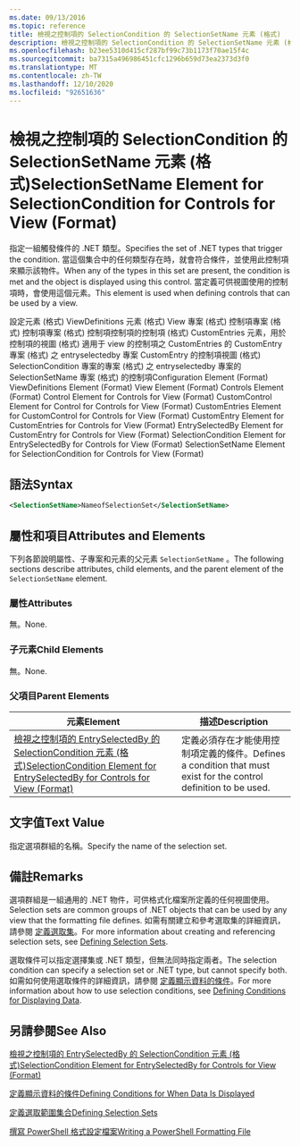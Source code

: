 ```yaml
---
ms.date: 09/13/2016
ms.topic: reference
title: 檢視之控制項的 SelectionCondition 的 SelectionSetName 元素 (格式)
description: 檢視之控制項的 SelectionCondition 的 SelectionSetName 元素 (格式)
ms.openlocfilehash: b23ee5310d415cf287bf99c73b1173f70ae15f4c
ms.sourcegitcommit: ba7315a496986451cfc1296b659d73ea2373d3f0
ms.translationtype: MT
ms.contentlocale: zh-TW
ms.lasthandoff: 12/10/2020
ms.locfileid: "92651636"
---
```

# <a name="selectionsetname-element-for-selectioncondition-for-controls-for-view-format"></a><span data-ttu-id="c0978-103">檢視之控制項的 SelectionCondition 的 SelectionSetName 元素 (格式)</span><span class="sxs-lookup"><span data-stu-id="c0978-103">SelectionSetName Element for SelectionCondition for Controls for View (Format)</span></span>

<span data-ttu-id="c0978-104">指定一組觸發條件的 .NET 類型。</span><span class="sxs-lookup"><span data-stu-id="c0978-104">Specifies the set of .NET types that trigger the condition.</span></span> <span data-ttu-id="c0978-105">當這個集合中的任何類型存在時，就會符合條件，並使用此控制項來顯示該物件。</span><span class="sxs-lookup"><span data-stu-id="c0978-105">When any of the types in this set are present, the condition is met and the object is displayed using this control.</span></span> <span data-ttu-id="c0978-106">當定義可供視圖使用的控制項時，會使用這個元素。</span><span class="sxs-lookup"><span data-stu-id="c0978-106">This element is used when defining controls that can be used by a view.</span></span>

<span data-ttu-id="c0978-107">設定元素 (格式) ViewDefinitions 元素 (格式) View 專案 (格式) 控制項專案 (格式) 控制項專案 (格式) 控制項控制項的控制項 (格式) CustomEntries 元素，用於控制項的視圖 (格式) 適用于 view 的控制項之 CustomEntries 的 CustomEntry 專案 (格式) 之 entryselectedby 專案 CustomEntry 的控制項視圖 (格式) SelectionCondition 專案的專案 (格式) 之 entryselectedby 專案的 SelectionSetName 專案 (格式) 的控制項</span><span class="sxs-lookup"><span data-stu-id="c0978-107">Configuration Element (Format) ViewDefinitions Element (Format) View Element (Format) Controls Element (Format) Control Element for Controls for View (Format) CustomControl Element for Control for Controls for View (Format) CustomEntries Element for CustomControl for Controls for View (Format) CustomEntry Element for CustomEntries for Controls for View (Format) EntrySelectedBy Element for CustomEntry for Controls for View (Format) SelectionCondition Element for EntrySelectedBy for Controls for View (Format) SelectionSetName Element for SelectionCondition for Controls for View (Format)</span></span>

## <a name="syntax"></a><span data-ttu-id="c0978-108">語法</span><span class="sxs-lookup"><span data-stu-id="c0978-108">Syntax</span></span>

```xml
<SelectionSetName>NameofSelectionSet</SelectionSetName>
```

## <a name="attributes-and-elements"></a><span data-ttu-id="c0978-109">屬性和項目</span><span class="sxs-lookup"><span data-stu-id="c0978-109">Attributes and Elements</span></span>

<span data-ttu-id="c0978-110">下列各節說明屬性、子專案和元素的父元素 `SelectionSetName` 。</span><span class="sxs-lookup"><span data-stu-id="c0978-110">The following sections describe attributes, child elements, and the parent element of the `SelectionSetName` element.</span></span>

### <a name="attributes"></a><span data-ttu-id="c0978-111">屬性</span><span class="sxs-lookup"><span data-stu-id="c0978-111">Attributes</span></span>

<span data-ttu-id="c0978-112">無。</span><span class="sxs-lookup"><span data-stu-id="c0978-112">None.</span></span>

### <a name="child-elements"></a><span data-ttu-id="c0978-113">子元素</span><span class="sxs-lookup"><span data-stu-id="c0978-113">Child Elements</span></span>

<span data-ttu-id="c0978-114">無。</span><span class="sxs-lookup"><span data-stu-id="c0978-114">None.</span></span>

### <a name="parent-elements"></a><span data-ttu-id="c0978-115">父項目</span><span class="sxs-lookup"><span data-stu-id="c0978-115">Parent Elements</span></span>

|<span data-ttu-id="c0978-116">元素</span><span class="sxs-lookup"><span data-stu-id="c0978-116">Element</span></span>|<span data-ttu-id="c0978-117">描述</span><span class="sxs-lookup"><span data-stu-id="c0978-117">Description</span></span>|
|-------------|-----------------|
|[<span data-ttu-id="c0978-118">檢視之控制項的 EntrySelectedBy 的 SelectionCondition 元素 (格式)</span><span class="sxs-lookup"><span data-stu-id="c0978-118">SelectionCondition Element for EntrySelectedBy for Controls for View (Format)</span></span>](./selectioncondition-element-for-entryselectedby-for-controls-for-view-format.md)|<span data-ttu-id="c0978-119">定義必須存在才能使用控制項定義的條件。</span><span class="sxs-lookup"><span data-stu-id="c0978-119">Defines a condition that must exist for the control definition to be used.</span></span>|

## <a name="text-value"></a><span data-ttu-id="c0978-120">文字值</span><span class="sxs-lookup"><span data-stu-id="c0978-120">Text Value</span></span>

<span data-ttu-id="c0978-121">指定選項群組的名稱。</span><span class="sxs-lookup"><span data-stu-id="c0978-121">Specify the name of the selection set.</span></span>

## <a name="remarks"></a><span data-ttu-id="c0978-122">備註</span><span class="sxs-lookup"><span data-stu-id="c0978-122">Remarks</span></span>

<span data-ttu-id="c0978-123">選項群組是一組通用的 .NET 物件，可供格式化檔案所定義的任何視圖使用。</span><span class="sxs-lookup"><span data-stu-id="c0978-123">Selection sets are common groups of .NET objects that can be used by any view that the formatting file defines.</span></span> <span data-ttu-id="c0978-124">如需有關建立和參考選取集的詳細資訊，請參閱 [定義選取集](./defining-selection-sets.md)。</span><span class="sxs-lookup"><span data-stu-id="c0978-124">For more information about creating and referencing selection sets, see [Defining Selection Sets](./defining-selection-sets.md).</span></span>

<span data-ttu-id="c0978-125">選取條件可以指定選擇集或 .NET 類型，但無法同時指定兩者。</span><span class="sxs-lookup"><span data-stu-id="c0978-125">The selection condition can specify a selection set or .NET type, but cannot specify both.</span></span> <span data-ttu-id="c0978-126">如需如何使用選取條件的詳細資訊，請參閱 [定義顯示資料的條件](./defining-conditions-for-displaying-data.md)。</span><span class="sxs-lookup"><span data-stu-id="c0978-126">For more information about how to use selection conditions, see [Defining Conditions for Displaying Data](./defining-conditions-for-displaying-data.md).</span></span>

## <a name="see-also"></a><span data-ttu-id="c0978-127">另請參閱</span><span class="sxs-lookup"><span data-stu-id="c0978-127">See Also</span></span>

[<span data-ttu-id="c0978-128">檢視之控制項的 EntrySelectedBy 的 SelectionCondition 元素 (格式)</span><span class="sxs-lookup"><span data-stu-id="c0978-128">SelectionCondition Element for EntrySelectedBy for Controls for View (Format)</span></span>](./selectioncondition-element-for-entryselectedby-for-controls-for-view-format.md)

[<span data-ttu-id="c0978-129">定義顯示資料的條件</span><span class="sxs-lookup"><span data-stu-id="c0978-129">Defining Conditions for When Data Is Displayed</span></span>](./defining-conditions-for-displaying-data.md)

[<span data-ttu-id="c0978-130">定義選取範圍集合</span><span class="sxs-lookup"><span data-stu-id="c0978-130">Defining Selection Sets</span></span>](./defining-selection-sets.md)

[<span data-ttu-id="c0978-131">撰寫 PowerShell 格式設定檔案</span><span class="sxs-lookup"><span data-stu-id="c0978-131">Writing a PowerShell Formatting File</span></span>](./writing-a-powershell-formatting-file.md)
